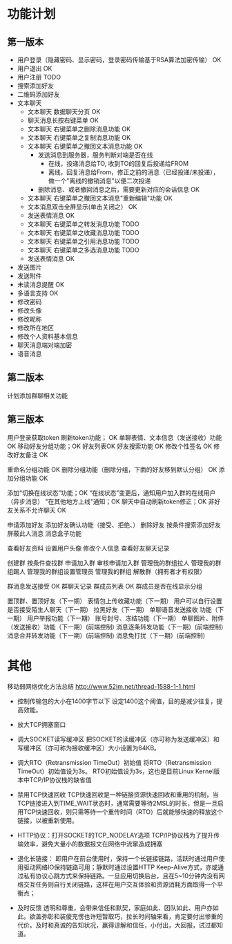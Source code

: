 
# 功能计划

## 第一版本
* 用户登录（隐藏密码、显示密码，登录密码传输基于RSA算法加密传输） OK
* 用户退出 OK
* 用户注册 TODO
* 搜索添加好友
* 二维码添加好友
* 文本聊天
    * 文本聊天 数据聊天分页 OK
    * 聊天消息长按右键菜单 OK
    * 文本聊天 右键菜单之删除消息功能 OK
    * 文本聊天 右键菜单之复制消息功能 OK
    * 文本聊天 右键菜单之撤回文本消息功能 OK
        * 发送消息到服务器，服务判断对端是否在线
            * 在线，投递消息给TO, 收到TO的回复后投递给FROM
            * 离线，回复消息给From，修正之前的消息（已经投递/未投递），做一个"离线的撤销消息"以便二次投递
        * 删除消息、或者撤回消息之后，需要更新对应的会话信息 OK
    * 文本聊天 右键菜单之撤回文本消息"重新编辑"功能 OK
    * 文本消息双击全屏显示(单击关闭之） OK
    * 发送表情消息 OK
    * 文本聊天 右键菜单之转发消息功能 TODO
    * 文本聊天 右键菜单之收藏消息功能 TODO
    * 文本聊天 右键菜单之引用消息功能 TODO
    * 文本聊天 右键菜单之多选消息功能 TODO
    * 发送表情消息 OK
* 发送图片
* 发送附件
* 未读消息提醒 OK
* 多语言支持 OK
* 修改密码
* 修改头像
* 修改昵称
* 修改所在地区
* 修改个人资料基本信息
* 聊天消息端对端加密
* 语音消息

## 第二版本
计划添加群聊相关功能

## 第三版本

用户登录获取token 刷新token功能； OK
单聊表情、文本信息（发送接收）功能 OK
移动好友分组功能；OK
好友列表OK
好友搜索功能 OK
修改个性签名 OK
修改好友备注 OK

重命名分组功能 OK
删除分组功能（删除分组，下面的好友移到默认分组） OK
添加分组功能 OK

添加“切换在线状态”功能；OK
“在线状态”变更后，通知用户加入群的在线用户（异步消息）
"在其他地方上线"通知；OK
聊天中自动刷新token修正；OK
非好友关系不允许聊天 OK

申请添加好友
添加好友确认功能（接受、拒绝、）
删除好友
按条件搜索添加好友
屏蔽此人消息
消息盒子功能

查看好友资料
设置用户头像
修改个人信息
查看好友聊天记录

创建群
按条件查找群
申请加入群
审核申请加入群
管理我的群组拉人
管理我的群组踢人
管理我的群组设置管理员
管理我的群组 解散群（拥有者才有权限）

群消息发送接受 OK
群聊天记录
群成员列表 OK
群成员是否在线显示分组


置顶群、置顶好友（下一期）
表情包上传收藏功能（下一期）
用户可以自行设置是否接受陌生人聊天（下一期）
拉黑好友（下一期）
单聊语音发送接收 功能（下一期）
用户举报功能（下一期）
账号封号、冻结功能（下一期）
单聊图片、附件（发送接收）功能（下一期）(前端控制)
消息逐条转发功能（下一期）(前端控制)
消息合并转发功能（下一期）(前端控制)
消息免打扰（下一期）(前端控制)


# 其他

移动弱网络优化方法总结 http://www.52im.net/thread-1588-1-1.html

* 控制传输包的大小在1400字节以下
    设定1400这个阈值，目的是减少往复，提高效能。

* 放大TCP拥塞窗口

* 调大SOCKET读写缓冲区
    把SOCKET的读缓冲区（亦可称为发送缓冲区）和写缓冲区（亦可称为接收缓冲区）大小设置为64KB。

* 调大RTO（Retransmission TimeOut）初始值
    将RTO（Retransmission TimeOut）初始值设为3s。
    RTO初始值设为3s，这也是目前Linux Kernel版本中TCP/IP协议栈的缺省值

* 禁用TCP快速回收
    TCP快速回收是一种链接资源快速回收和重用的机制，当TCP链接进入到TIME_WAIT状态时，通常需要等待2MSL的时长，但是一旦启用TCP快速回收，则只需等待一个重传时间（RTO）后就能够快速的释放这个链接，以被重新使用。

* HTTP协议：打开SOCKET的TCP_NODELAY选项
    TCP/IP协议栈为了提升传输效率，避免大量小的数据报文在网络中流窜造成拥塞

* 退化长链接：
    即用户在前台使用时，保持一个长链接链路，活跃时通过用户使用驱动网络IO保持链路可用；静默时通过设置HTTP Keep-Alive方式，亦或通过私有协议心跳方式来保持链路。一旦应用切换后台，且在5~10分钟内没有网络交互任务则自行关闭链路，这样在用户交互体验和资源消耗方面取得一个平衡点；

* 及时反馈
    透明和尊重，会带来信任和默契，家庭如此、团队如此、用户亦如此。欲盖弥彰和装傻充愣也许短暂取巧，拉长时间轴来看，肯定要付出惨重的代价。及时和真诚的告知状况，赢得谅解和信任，小付出，大回报，试过都知道。
